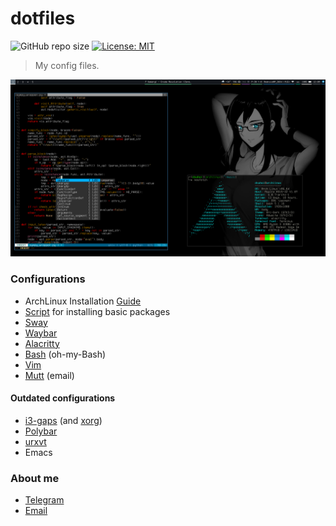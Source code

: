 # dotfiles
![GitHub repo size](https://img.shields.io/github/repo-size/dsuhoi/dotfiles)
[![License: MIT](https://img.shields.io/badge/License-MIT-yellow.svg)](https://github.com/dsuhoi/dotfiles/blob/main/LICENSE)

> My config files.
>
![image](doc/desktop.png)

### Configurations
- ArchLinux Installation [Guide](arch_install.md)
- [Script](install.sh) for installing basic packages
- [Sway](sway/config)
- [Waybar](waybar/)
- [Alacritty](alacritty/alacritty.yml)
- [Bash](.bashrc) (oh-my-Bash)
- [Vim](vim/)
- [Mutt](mutt/) (email)

#### Outdated configurations
- [i3-gaps](i3/config) (and [xorg](.xinitrc))
- [Polybar](polybar/)
- [urxvt](urxvt/.Xdefaults)
- Emacs

### About me
- [Telegram](https://t.me/dsuh0i)
- [Email](mailto:dsuh0i.h8@gmail.com)
